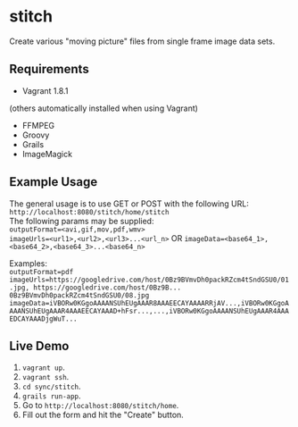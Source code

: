 # stitch
Create various "moving picture" files from single frame image data sets.


## Requirements
* Vagrant 1.8.1

(others automatically installed when using Vagrant)
* FFMPEG 
* Groovy 
* Grails 
* ImageMagick


## Example Usage
The general usage is to use GET or POST with the following URL: `http://localhost:8080/stitch/home/stitch` <br>
The following params may be supplied: <br>
`outputFormat=<avi,gif,mov,pdf,wmv>` <br>
`imageUrls=<url1>,<url2>,<url3>...<url_n>` OR `imageData=<base64_1>,<base64_2>,<base64_3>...<base64_n>` <br>

Examples: <br>
`outputFormat=pdf` <br>
`imageUrls=https://googledrive.com/host/0Bz9BVmvDh0packRZcm4tSndGSU0/01.jpg, https://googledrive.com/host/0Bz9B... 0Bz9BVmvDh0packRZcm4tSndGSU0/08.jpg` <br>
`imageData=iVBORw0KGgoAAAANSUhEUgAAAR8AAAEECAYAAAARRjAV...,iVBORw0KGgoAAAANSUhEUgAAAR4AAAEECAYAAAD+hFsr...,...,iVBORw0KGgoAAAANSUhEUgAAAR4AAAEDCAYAAADjgWuT...` <br>


## Live Demo
1. `vagrant up`.
2. `vagrant ssh`.
3. `cd sync/stitch`.
4. `grails run-app`.
5. Go to `http://localhost:8080/stitch/home`.
6. Fill out the form and hit the "Create" button.

